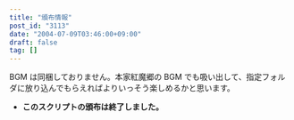 ```yaml
---
title: "頒布情報"
post_id: "3113"
date: "2004-07-09T03:46:00+09:00"
draft: false
tag: []
---
```



BGM は同梱しておりません。本家紅魔郷の BGM でも吸い出して、指定フォルダに放り込んでもらえればよりいっそう楽しめるかと思います。

  * **このスクリプトの頒布は終了しました。**
